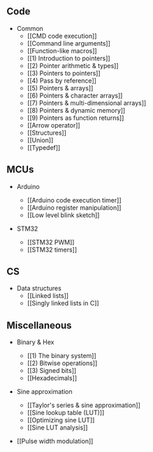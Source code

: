 
## Code

- Common
	-  [[CMD code execution]]
	- [[Command line arguments]]
	- [[Function-like macros]]
	- [[1) Introduction to pointers]]
	- [[2) Pointer arithmetic & types]]
	- [[3) Pointers to pointers]]
	- [[4) Pass by reference]]
	- [[5) Pointers & arrays]]
	- [[6) Pointers & character arrays]]
	- [[7) Pointers & multi-dimensional arrays]]
	- [[8) Pointers & dynamic memory]]
	- [[9) Pointers as function returns]]
	-  [[Arrow operator]]
	-  [[Structures]]
	- [[Union]]
	- [[Typedef]]

## MCUs

- Arduino
	- [[Arduino code execution timer]]
	- [[Arduino register manipulation]]
	- [[Low level blink sketch]]

- STM32
	- [[STM32 PWM]]
	- [[STM32 timers]]

## CS
- Data structures
	- [[Linked lists]]
	- [[Singly linked lists in C]]

## Miscellaneous

- Binary & Hex
	- [[1) The binary system]]
	- [[2) Bitwise operations]]
	- [[3) Signed bits]]
	- [[Hexadecimals]]

- Sine approximation
	- [[Taylor's series & sine approximation]]
	- [[Sine lookup table (LUT)]]
	- [[Optimizing sine LUT]]
	- [[Sine LUT analysis]]

- [[Pulse width modulation]]